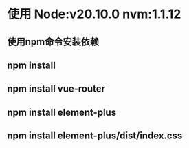 # 使用 Node:v20.10.0 nvm:1.1.12 

## 使用npm命令安装依赖

## npm install 

## npm install vue-router

## npm install element-plus

## npm install element-plus/dist/index.css